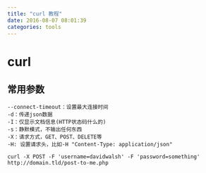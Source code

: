```yaml
---
title: "curl 教程"
date: 2016-08-07 08:01:39
categories: tools
---
```

# curl

## 常用参数

	--connect-timeout：设置最大连接时间
	-d：传递json数据
	-I：仅显示文档信息(HTTP状态码什么的)
	-s：静默模式，不输出任何东西
	-X：请求方式，GET、POST、DELETE等
	-H: 设置请求头，比如-H "Content-Type: application/json"

```
curl -X POST -F 'username=davidwalsh' -F 'password=something' http://domain.tld/post-to-me.php
```